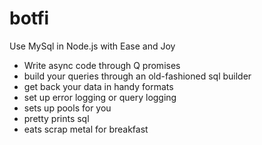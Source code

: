 botfi
=====

Use MySql in Node.js with Ease and Joy

* Write async code through Q promises
* build your queries through an old-fashioned sql builder
* get back your data in handy formats
* set up error logging or query logging
* sets up pools for you
* pretty prints sql
* eats scrap metal for breakfast

